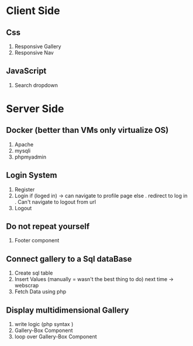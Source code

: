 # Client Side

## Css

1.  Responsive Gallery
2.  Responsive Nav

## JavaScript

1. Search dropdown

# Server Side

## Docker (better than VMs only virtualize OS)

1. Apache
2. mysqli
3. phpmyadmin

## Login System

1.  Register
2.  Login
    if (loged in) -> can navigate to profile page
    else
    . redirect to log in
    . Can't navigate to logout from url
3.  Logout

## Do not repeat yourself

1. Footer component

## Connect gallery to a Sql dataBase

1. Create sql table
2. Insert Values (manually = wasn't the best thing to do)
   next time -> webscrap
3. Fetch Data using php

## Display multidimensional Gallery

1. write logic (php syntax )
2. Gallery-Box Component
3. loop over Gallery-Box Component
